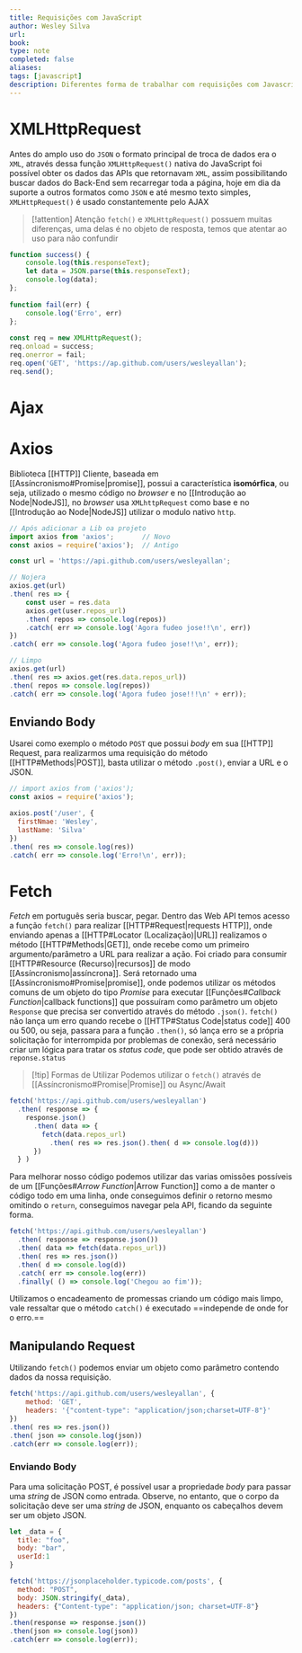 ```yaml
---
title: Requisições com JavaScript
author: Wesley Silva
url:
book:
type: note
completed: false
aliases:
tags: [javascript]
description: Diferentes forma de trabalhar com requisições com Javascript
---
```

# XMLHttpRequest
Antes do amplo uso do `JSON` o formato principal de troca de dados era o `XML`, através dessa função `XMLHttpRequest()` nativa do JavaScript foi possível obter os dados das APIs que retornavam `XML`, assim possibilitando buscar dados do Back-End sem recarregar toda a página, hoje em dia da suporte a outros formatos como `JSON` e até mesmo texto simples, `XMLHttpRequest()` é usado constantemente pelo AJAX

>[!attention] Atenção
>`fetch()` e `XMLHttpRequest()` possuem muitas diferenças, uma delas é no objeto de resposta, temos que atentar ao uso para não confundir

```js
function success() {
    console.log(this.responseText);
    let data = JSON.parse(this.responseText);
    console.log(data);
};
  
function fail(err) {
    console.log('Erro', err)
};
  
const req = new XMLHttpRequest();
req.onload = success;
req.onerror = fail;
req.open('GET', 'https://ap.github.com/users/wesleyallan');
req.send();
```

# Ajax


# Axios
Biblioteca [[HTTP]] Cliente, baseada em [[Assíncronismo#Promise|promise]], possui a característica **isomórfica**, ou seja, utilizado o mesmo código no _browser_ e no [[Introdução ao Node|NodeJS]], no _browser_ usa `XMLhttpRequest` como base e no [[Introdução ao Node|NodeJS]] utilizar o modulo nativo `http`.

```js
// Após adicionar a Lib oa projeto
import axios from 'axios';       // Novo
const axios = require('axios');  // Antigo

const url = 'https://api.github.com/users/wesleyallan';

// Nojera
axios.get(url)
.then( res => {
	const user = res.data
	axios.get(user.repos_url)
	.then( repos => console.log(repos))
	.catch( err => console.log('Agora fudeo jose!!\n', err))
})
.catch( err => console.log('Agora fudeo jose!!\n', err));

// Limpo
axios.get(url)
.then( res => axios.get(res.data.repos_url))
.then( repos => console.log(repos))
.catch( err => console.log('Agora fudeo jose!!!\n' + err));
```

## Enviando Body
Usarei como exemplo o método `POST` que possui _body_ em sua [[HTTP]] Request, para realizarmos uma requisição do método [[HTTP#Methods|POST]], basta utilizar o método `.post()`, enviar a URL e o JSON.

```js
// import axios from ('axios');
const axios = require('axios');

axios.post('/user', {
  firstNmae: 'Wesley',
  lastName: 'Silva'
})
.then( res => console.log(res))
.catch( err => console.log('Erro!\n', err));
```

# Fetch
_Fetch_ em português seria buscar, pegar. Dentro das Web API temos acesso a função `fetch()` para realizar [[HTTP#Request|requests HTTP]], onde enviando apenas a [[HTTP#Locator (Localização)|URL]] realizamos o método [[HTTP#Methods|GET]], onde recebe como um primeiro argumento/parâmetro a URL para realizar a ação. Foi criado para consumir [[HTTP#Resource (Recurso)|recursos]] de modo [[Assíncronismo|assíncrona]]. Será retornado uma [[Assíncronismo#Promise|promise]], onde podemos utilizar os métodos comuns de um objeto do tipo _Promise_ para executar [[Funções#*Callback Function*|callback functions]] que possuíram como parâmetro um objeto `Response` que precisa ser convertido através do método `.json()`.
`fetch()` não lança um erro quando recebe o [[HTTP#Status Code|status code]] 400 ou 500, ou seja, passara para a função `.then()`, só lança erro se a própria solicitação for interrompida por problemas de conexão, será necessário criar um lógica para tratar os _status code_, que pode ser obtido através de `reponse.status`

>[!tip] Formas de Utilizar
>Podemos utilizar o `fetch()` através de  [[Assíncronismo#Promise|Promise]] ou Async/Await

```js
fetch('https://api.github.com/users/wesleyallan')
  .then( response => {
    response.json()
      .then( data => {
        fetch(data.repos_url)
          .then( res => res.json().then( d => console.log(d)))
      })
  } )
```

Para melhorar nosso código podemos utilizar das varias omissões possíveis de um [[Funções#*Arrow Function*|Arrow Function]] como a de manter o código todo em uma linha, onde conseguimos definir o retorno mesmo omitindo o `return`, conseguimos navegar pela API, ficando da seguinte forma.

```js
fetch('https://api.github.com/users/wesleyallan')
  .then( response => response.json())
  .then( data => fetch(data.repos_url))
  .then( res => res.json())
  .then( d => console.log(d))
  .catch( err => console.log(err))
  .finally( () => console.log('Chegou ao fim'));
```

Utilizamos o encadeamento de promessas criando um código mais limpo, vale ressaltar que o método `catch()` é  executado ==independe de onde for o erro.==

## Manipulando Request
Utilizando `fetch()` podemos enviar um objeto como parâmetro contendo dados da nossa requisição.

```js
fetch('https://api.github.com/users/wesleyallan', {
	method: 'GET',
	headers: '{"content-type": "application/json;charset=UTF-8"}'
})
.then( res => res.json())
.then( json => console.log(json))
.catch(err => console.log(err));
```

### Enviando Body
Para uma solicitação POST, é possível usar a propriedade _body_ para passar uma _string_ de JSON como entrada. Observe, no entanto, que o corpo da solicitação deve ser uma _string_ de JSON, enquanto os cabeçalhos devem ser um objeto JSON.

```js
let _data = {
  title: "foo",
  body: "bar", 
  userId:1
}

fetch('https://jsonplaceholder.typicode.com/posts', {
  method: "POST",
  body: JSON.stringify(_data),
  headers: {"Content-type": "application/json; charset=UTF-8"}
})
.then(response => response.json()) 
.then(json => console.log(json))
.catch(err => console.log(err));
```